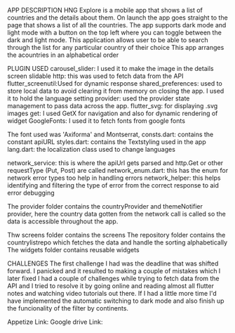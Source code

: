 APP DESCRIPTION
HNG Explore is a mobile app that shows a list of countries and the details about them. 
On launch the app goes straight to the page that shows a list of all the countries.
The app supports dark mode and light mode with a  button on the top left where you can toggle between the dark and light mode.
This application allows user to be able to search through the list for any particular country of their choice 
This app arranges the acountries in an alphabetical order

PLUGIN USED
carousel_slider: I used it to make the image in the details screen slidable
http: this was used to fetch data from the API
flutter_screenutil:Used for dynamic response 
shared_preferences: used to store local data to avoid clearing it from memory on closing the app. I used it to hold the language setting
provider: used the provider state management to pass data across the app.
flutter_svg: for displaying .svg images
get: I used GetX for navigation and also for dynamic rendering of widget
GoogleFonts: I used it to fetch fonts from google fonts

The font used was 'Axiforma' and Montserrat,
consts.dart: contains the constant apiURL
styles.dart: contains the Textstyling used in the app
lang.dart: the localization class used to change languages


network_service: this is where the apiUrl gets parsed and http.Get or other requestType (Put, Post) are called
network_enum.dart: this has the enum for network error types too help in handling errors
network_helper: this helps identifying and filtering the type of error from the correct response to aid error debugging

The provider folder contains the countryProvider and themeNotifier provider, here the country data gotten from the network call is called so the data is accessible throughout the app.

Thw screens folder contains the screens 
The repository folder contains the countrylistrepo which fetches the data and handle the sorting alphabetically 
The widgets folder contains reusable widgets

CHALLENGES
The first challenge I had was the deadline that was shifted forward. I panicked and it resulted to making a couple of mistakes which I later fixed
I had a couple of challenges while trying to fetch data from the API and I tried to resolve it by going online and reading almost all flutter notes and watching video tutorials out there. 
If I had a little more time I'd have implemented the automatic switching to dark mode and also finish up the funcionality of the filter by continents. 

Appetize Link: 
Google drive Link: 
